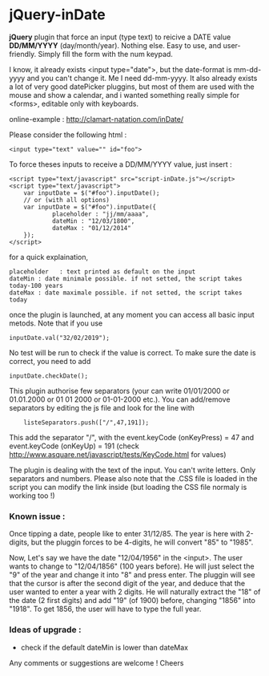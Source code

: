 # jQuery-inDate

**jQuery** plugin that force an input (type text) to reicive a DATE value **DD/MM/YYYY** (day/month/year). Nothing else. Easy to use, and user-friendly. Simply fill the form with the num keypad.

I know, it already exists \<input type="date"\>, but the date-format is mm-dd-yyyy and you can't change it. Me I need dd-mm-yyyy.
It also already exists a lot of very good datePicker pluggins, but most of them are used with the mouse and show a calendar, and i wanted something really simple for \<forms\>, editable only with keyboards.


online-example : http://clamart-natation.com/inDate/

Please consider the following html :

    <input type="text" value="" id="foo">

To force theses inputs to receive a DD/MM/YYYY value, just insert :

    <script type="text/javascript" src="script-inDate.js"></script>
    <script type="text/javascript">
        var inputDate = $("#foo").inputDate();
        // or (with all options)
        var inputDate = $("#foo").inputDate({
                placeholder	: "jj/mm/aaaa",
                dateMin	: "12/03/1800",
                dateMax	: "01/12/2014"
        });
    </script>
for a quick explaination,

    placeholder   : text printed as default on the input
    dateMin : date minimale possible. if not setted, the script takes today-100 years
    dateMax : date maximale possible. if not setted, the script takes today

once the plugin is launched, at any moment you can access all basic input metods. Note that if you use

    inputDate.val("32/02/2019");

No test will be run to check if the value is correct. To make sure the date is correct, you need to add

    inputDate.checkDate();


This plugin authorise few separators (your can write 01/01/2000 or 01.01.2000 or 01 01 2000 or 01-01-2000 etc.). You can add/remove separators by editing the js file and look for the line with

	    listeSeparators.push(["/",47,191]);

This add the separator "/", with the event.keyCode (onKeyPress) = 47 and event.keyCode (onKeyUp) = 191
(check http://www.asquare.net/javascript/tests/KeyCode.html for values)

The plugin is dealing with the text of the input. You can't write letters. Only separators and numbers. Please also note that the .CSS file is loaded in the script you can modify the link inside (but loading the CSS file normaly is working too !)


### Known issue :

Once tipping a date, people like to enter 31/12/85. The year is here with 2-digits, but the pluggin forces to be 4-digits, he will convert "85" to "1985".

Now, Let's say we have the date "12/04/1956" in the \<input\>. The user wants to change to "12/04/1856" (100 years before). He will just select the "9" of the year and change it into "8" and press enter. The pluggin will see that the cursor is after the second digit of the year, and deduce that the user wanted to enter a year with 2 digits. He will naturally extract the "18" of the date (2 first digits) and add "19" (of 1900) before, changing "1856" into "1918". To get 1856, the user will have to type the full year.


### Ideas of upgrade :

 - check if the default dateMin is lower than dateMax


Any comments or suggestions are welcome !
Cheers
